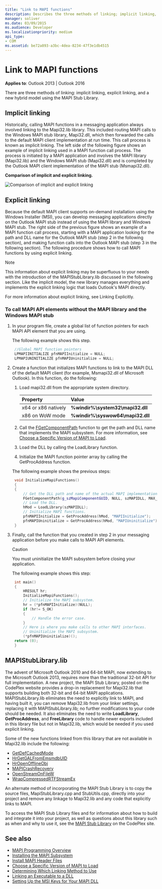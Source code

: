 ```yaml
---
title: "Link to MAPI functions"
description: Describes the three methods of linking; implicit linking, explicit linking, and a new hybrid model using the MAPI Stub Library.
manager: soliver
ms.date: 03/09/2015
ms.audience: Developer
ms.localizationpriority: medium
api_type:
- COM
ms.assetid: be72a893-a3bc-4dea-8234-47f3e1db4515
---
```


# Link to MAPI functions

**Applies to**: Outlook 2013 | Outlook 2016 
  
There are three methods of linking: implicit linking, explicit linking, and a new hybrid model using the MAPI Stub Library.
  
## Implicit linking

Historically, calling MAPI functions in a messaging application always involved linking to the Mapi32.lib library. This included routing MAPI calls to the Windows MAPI stub library, Mapi32.dll, which then forwarded the calls to the default MAPI client implementation at run time. This call process is known as implicit linking. The left side of the following figure shows an example of implicit linking used in a MAPI function call process. The process is initiated by a MAPI application and involves the MAPI library (Mapi32.lib) and the Windows MAPI stub (Mapi32.dll) and is completed by the Outlook MAPI client implementation of the MAPI stub (Msmapi32.dll).
  
**Comparison of implicit and explicit linking.**

![Comparison of implicit and explicit linking](media/09d9c49a-a52d-4407-9013-d0d14c8f63f6.gif "Comparison of implicit and explicit linking")
  
## Explicit linking

Because the default MAPI client supports on-demand installation using the Windows Installer (MSI), you can develop messaging applications directly on the Outlook MAPI stub instead of using the MAPI library and Windows MAPI stub. The right side of the previous figure shows an example of a MAPI function call process, starting with a MAPI application looking for the path and DLL name for the Outlook MAPI stub (step 2 in the following section), and making function calls into the Outlook MAPI stub (step 3 in the following section). The following procedure shows how to call MAPI functions by using explicit linking. 
  
> [!NOTE]
> This information about explicit linking may be superfluous to your needs with the introduction of the MAPIStubLibrary.lib discussed in the following section. Like the implicit model, the new library manages everything and implements the explicit linking logic that loads Outlook's MAPI directly. 
  
For more information about explicit linking, see Linking Explicitly.
  
### To call MAPI API elements without the MAPI library and the Windows MAPI stub

1. In your program file, create a global list of function pointers for each MAPI API element that you are using. 
    
   The following example shows this step.
    
   ```cpp
    //Global MAPI function pointers
    LPMAPIINITIALIZE pfnMAPIInitialize = NULL;
    LPMAPIUNINITIALIZE pfnMAPIUninitialize = NULL;
   ```

2. Create a function that initializes MAPI functions to link to the MAPI DLL of the default MAPI client (for example, Msmapi32.dll of Microsoft Outlook). In this function, do the following: 
    
    1. Load mapi32.dll from the appropriate system directory. 
        
       |Property |Value |
       |:-----|:-----|
       |x64 or x86 natively  <br/> |**%windir%\system32\mapi32.dll** <br/> |
       |x86 on WoW mode  <br/> |**%windir%\syswow64\mapi32.dll** <br/> |
    
    2. Call the [FGetComponentPath](fgetcomponentpath.md) function to get the path and DLL name that implements the MAPI subsystem. For more information, see [Choose a Specific Version of MAPI to Load](how-to-choose-a-specific-version-of-mapi-to-load.md).
        
    3. Load the DLL by calling the LoadLibrary function. 
        
    4. Initialize the MAPI function pointer array by calling the GetProcAddress function. 
        
    The following example shows the previous steps:
        
   ```cpp
    void InitializeMapiFunctions()
    {
    {
        // Get the DLL path and name of the actual MAPI implementation.
        FGetComponentPath(g_szMapiComponentGUID, NULL, szMAPIDLL, MAX_PATH);
        // Load the DLL.
        hMod = LoadLibrary(szMAPIDLL);
        // Initialize MAPI functions.
        pfnMAPIInitialize = GetProcAddress(hMod, "MAPIInitialize");
        pfnMAPIUninitialize = GetProcAddress(hMod, "MAPIUninitialize");
    }
   ```

3. Finally, call the function that you created in step 2 in your messaging application before you make calls to MAPI API elements. 
    
   > [!CAUTION]
   > You must uninitialize the MAPI subsystem before closing your application. 
  
   The following example shows this step: 
    
   ```cpp
    int main()
    {
        HRESULT hr;
        InitializeMapiFunctions();
        // Initialize the MAPI subsystem.
        hr = (*pfnMAPIInitialize)(NULL);
        if (hr!= S_OK)
        {
            // Handle the error case.
        }
        // Here is where you make calls to other MAPI interfaces.
        // Uninitialize the MAPI subsystem.
        (*pfnMAPIUninitialize)();
    return (0);
    }
   ```

## MAPIStubLibrary.lib

The advent of Microsoft Outlook 2010 and 64-bit MAPI, now extending to the Microsoft Outlook 2013, requires more than the traditional 32-bit API for full implementation. A new project, the MAPI Stub Library, posted on the CodePlex website provides a drop-in replacement for Mapi32.lib that supports building both 32-bit and 64-bit MAPI applications. MAPIStubLibrary.lib eliminates the need to explicitly link to MAPI, and having built it, you can remove Mapi32.lib from your linker settings, replacing it with MAPIStubLibrary.lib; no further modifications to your code should be needed. It also eliminates the need to write **LoadLibrary**, **GetProcAddress**, and **FreeLibrary** code to handle newer exports included in this library file but not in Mapi32.lib, which would be needed if you used explicit linking. 
  
Some of the new functions linked from this library that are not available in Mapi32.lib include the following:
  
- [GetDefCachedMode](getdefcachedmode.md)    
- [HrGetGALFromEmsmdbUID](hrgetgalfromemsmdbuid.md)   
- [HrOpenOfflineObj](hropenofflineobj.md)    
- [MAPICrashRecovery](mapicrashrecovery.md)   
- [OpenStreamOnFileW](openstreamonfilew.md)    
- [WrapCompressedRTFStreamEx](wrapcompressedrtfstreamex.md)
    
An alternate method of incorporating the MAPI Stub Library is to copy the source files, MapiStubLibrary.cpp and StubUtils.cpp, directly into your project and remove any linkage to Mapi32.lib and any code that explicitly links to MAPI.
  
To access the MAPI Stub Library files and for information about how to build and integrate it into your project, as well as questions about this library such as when and why to use it, see the [MAPI Stub Library](https://mapistublibrary.codeplex.com/documentation) on the CodePlex site. 
  
## See also

- [MAPI Programming Overview](mapi-programming-overview.md)
- [Installing the MAPI Subsystem](installing-the-mapi-subsystem.md)
- [Install MAPI Header Files](how-to-install-mapi-header-files.md)
- [Choose a Specific Version of MAPI to Load](how-to-choose-a-specific-version-of-mapi-to-load.md)
- [Determining Which Linking Method to Use](https://msdn.microsoft.com/library/253b8k2c.aspx)
- [Linking an Executable to a DLL](https://msdn.microsoft.com/library/9yd93633.aspx)
- [Setting Up the MSI Keys for Your MAPI DLL](https://msdn.microsoft.com/library/ee909494%28v=VS.85%29.aspx)

